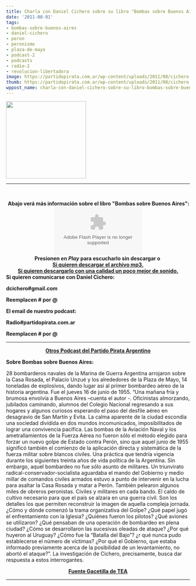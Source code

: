 ```yaml
---
title: Charla con Daniel Cichero sobre su libro "Bombas sobre Buenos Aires"
date: '2011-08-01'
tags:
- bombas-sobre-buenos-aires
- daniel-cichero
- peron
- peronismo
- plaza-de-mayo
- podcast-2
- podcasts
- radio-2
- revolucion-libertadora
image: https://partidopirata.com.ar/wp-content/uploads/2011/08/cichero.jpg
thumb: https://partidopirata.com.ar/wp-content/uploads/2011/08/cichero.jpg
wppost_name: charla-con-daniel-cichero-sobre-su-libro-bombas-sobre-buenos-aires
---
```


<a href="https://partidopirata.com.ar/wp-content/uploads/2011/08/cichero.jpg"><img class="aligncenter size-full wp-image-1547" title="cichero" src="https://partidopirata.com.ar/wp-content/uploads/2011/08/cichero.jpg" alt="" width="219" height="211" /></a>

<hr />

&nbsp;

<center>
<strong> Abajo verá más información sobre el libro "Bombas sobre Buenos Aires":</strong></center><center><strong><object id="player753404" width="240" height="133" classid="clsid:d27cdb6e-ae6d-11cf-96b8-444553540000" codebase="http://download.macromedia.com/pub/shockwave/cabs/flash/swflash.cab#version=6,0,40,0"><param name="AllowScriptAccess" value="always" /><param name="allowFullScreen" value="true" /><param name="wmode" value="transparent" /><param name="src" value="http://www.ivoox.com/playerivoox_ee_753404_1.html" /><param name="allowfullscreen" value="true" /><param name="allowscriptaccess" value="always" /><embed id="player753404" width="240" height="133" type="application/x-shockwave-flash" src="http://www.ivoox.com/playerivoox_ee_753404_1.html" AllowScriptAccess="always" allowFullScreen="true" wmode="transparent" allowfullscreen="true" allowscriptaccess="always" /></object></strong></center><center><strong>Presionen en <em>Play</em> para escucharlo sin descargar o </strong></center><center><strong><strong></strong></strong></center><center><strong><strong><a href="http://www.ivoox.com/charla-daniel-cichero_md_753404_1.mp3" target="_blank">Si quieren descargar el archivo mp3.</a></strong></strong><strong></strong></center><center><strong></strong></center><center><strong></strong></center><center><strong></strong></center><center><strong><a href="http://www.megaupload.com/?d=YYU111LS" target="_blank">Si quieren descargarlo con una calidad un poco mejor de sonido.</a></strong></center><strong>Si quieren comunicarse con Daniel Cichero:</strong>

<strong>dcichero#gmail.com</strong>

<strong>Reemplacen # por @</strong>

<strong>El email de nuestro podcast:</strong>

<strong>Radio#partidopirata.com.ar</strong>

<strong>Reemplacen # por @</strong>

<hr />
<p style="text-align: center;"><strong><a href="https://partidopirata.com.ar/category/divulgacion/podcasts">Otros Podcast del Partido Pirata Argentino</a>
</strong></p>
<strong>Sobre Bombas sobre Buenos Aires:</strong>

<span class="texto">28 bombarderos navales de la Marina de Guerra Argentina arrojaron sobre la Casa Rosada, el Palacio Unzué y los
alrededores de la Plaza de Mayo, 14 toneladas de explosivos, dando lugar así al primer bombardeo aéreo de la historia argentina. Fue el jueves 16 de junio de 1955. “Una mañana fría y brumosa envolvía a Buenos Aires –cuenta el autor -. Oficinistas almorzando, jubilados caminando, alumnos del Colegio Nacional regresando a sus hogares y algunos curiosos esperando el paso del desfile aéreo en desagravio de San Martín y Evita.
La calma aparente de la ciudad escondía una sociedad dividida en dos mundos incomunicados, imposibilitados de lograr una convivencia pacífica. Las bombas de la Aviación Naval y los ametrallamientos de la Fuerza Aérea no fueron sólo el método elegido para forzar un nuevo golpe de Estado contra Perón, sino que aquel junio de 1955 significó también el comienzo de la aplicación directa y sistemática de la fuerza militar sobre blancos civiles. Una práctica que tendría vigencia durante los siguientes treinta años de vida política de la Argentina. Sin embargo, aquel bombardeo no fue sólo asunto de militares. Un triunvirato radical-conservador-socialista aguardaba el mando del Gobierno y medio millar de comandos civiles armados estuvo a punto de intervenir en la
lucha para asaltar la Casa Rosada y matar a Perón. También pelearon algunos miles de obreros peronistas. Civiles y militares en cada bando.
El caldo de cultivo necesario para que el país se alzara en una guerra civil. Son los detalles los que permiten reconstruir la imagen de
aquella compleja jornada. ¿Cómo y dónde comenzó la trama organizativa del Golpe? ¿Qué papel jugó el enfrentamiento con la Iglesia? ¿Quiénes fueron los pilotos? ¿Qué aviones se utilizaron? ¿Qué pensaban de una operación de bombardeo en plena ciudad? ¿Cómo se desarrollaron las sucesivas oleadas de ataque? ¿Por qué huyeron al Uruguay? ¿Cómo fue la “Batalla del Bajo”? ¿r qué nunca pudo establecerse el número de víctimas? ¿Por qué el Gobierno, que estaba informado previamente acerca de la posibilidad de un levantamiento, no abortó el ataque?”. La investigación de Cichero, precisamente, busca dar respuesta a estos interrogantes. </span>
<div style="text-align: center;"><strong><span class="texto"><a href="http://www.gacemail.com.ar/Detalle.asp?NotaID=2312" target="_blank">Fuente Gacetilla de TEA</a></span></strong></div>

<hr />

